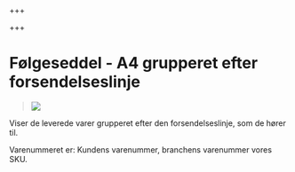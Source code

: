 +++

+++
# Følgeseddel - A4 grupperet efter forsendelseslinje

> ![](https://thetis-ims-reports.s3.eu-west-1.amazonaws.com/examples/DeliveryNoteNoTracking-1.png)

Viser de leverede varer grupperet efter den forsendelseslinje, som de hører til.

Varenummeret er: Kundens varenummer, branchens varenummer vores SKU.